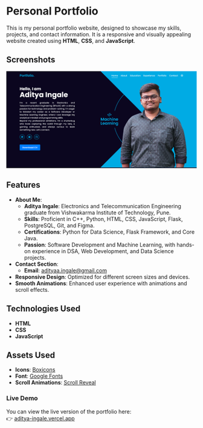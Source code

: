 # Personal Portfolio

This is my personal portfolio website, designed to showcase my skills, projects, and contact information. It is a responsive and visually appealing website created using **HTML**, **CSS**, and **JavaScript**.

## Screenshots

![Portfolio Screenshot](./images/screenshot.png)

## Features

- **About Me**: 
    - **Aditya Ingale**: Electronics and Telecommunication Engineering graduate from Vishwakarma Institute of Technology, Pune.
    - **Skills**: Proficient in C++, Python, HTML, CSS, JavaScript, Flask, PostgreSQL, Git, and Figma.
    - **Certifications**: Python for Data Science, Flask Framework, and Core Java.
    - **Passion**: Software Development and Machine Learning, with hands-on experience in DSA, Web Development, and Data Science projects.
- **Contact Section**:
    - **Email**: adityaa.ingale@gmail.com
- **Responsive Design**: Optimized for different screen sizes and devices.
- **Smooth Animations**: Enhanced user experience with animations and scroll effects.

## Technologies Used

- **HTML**
- **CSS**
- **JavaScript**

## Assets Used

- **Icons**: [Boxicons](https://boxicons.com/)
- **Font**: [Google Fonts](https://fonts.google.com/)
- **Scroll Animations**: [Scroll Reveal](https://scrollrevealjs.org/)

### Live Demo
You can view the live version of the portfolio here:  
👉 [aditya-ingale.vercel.app](https://aditya-ingale.vercel.app)